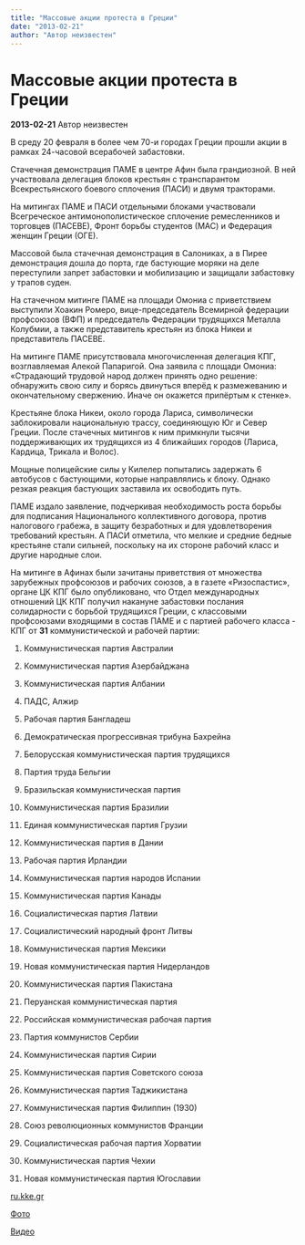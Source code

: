 ```yaml
---
title: "Массовые акции протеста в Греции"
date: "2013-02-21"
author: "Автор неизвестен"
---
```


# Массовые акции протеста в Греции

**2013-02-21** Автор неизвестен

В среду 20 февраля в более чем 70-и городах Греции прошли акции в рамках 24-часовой всерабочей забастовки.

Стачечная демонстрация ПАМЕ в центре Афин была грандиозной. В ней участвовала делегация блоков крестьян с транспарантом Всекрестьянского боевого сплочения (ПАСИ) и двумя тракторами.

На митингах ПАМЕ и ПАСИ отдельными блоками участвовали Всегреческое антимонополистическое сплочение ремесленников и торговцев (ПАСЕВЕ), Фронт борьбы студентов (МАС) и Федерация женщин Греции (ОГЕ).

Массовой была стачечная демонстрация в Салониках, а в Пирее демонстрация дошла до порта, где бастующие моряки на деле переступили запрет забастовки и мобилизацию и защищали забастовку у трапов суден.

На стачечном митинге ПАМЕ на площади Омониа с приветствием выступили Хоакин Ромеро, вице-председатель Всемирной федерации профсоюзов (ВФП) и председатель Федерации трудящихся Металла Колубмии, а также представитель крестьян из блока Никеи и представитель ПАСЕВЕ.

На митинге ПАМЕ присутствовала многочисленная делегация КПГ, возглавляемая Алекой Папаригой. Она заявила с площади Омониа: «Страдающий трудовой народ должен принять одно решение: обнаружить свою силу и борясь двинуться вперёд к размежеванию и окончательному свержению. Иначе он окажется припёртым к стенке».

Крестьяне блока Никеи, около города Лариса, символически заблокировали национальную трассу, соединяющую Юг и Север Греции. После стачечных митингов к ним примкнули тысячи поддерживающих их трудящихся из 4 ближайших городов (Лариса, Кардица, Трикала и Волос).

Мощные полицейские силы у Килелер попытались задержать 6 автобусов с бастующими, которые направлялись к блоку. Однако резкая реакция бастующих заставила их освободить путь.

ПАМЕ издало заявление, подчеркивая необходимость роста борьбы для подписания Национального коллективного договора, против налогового грабежа, в защиту безработных и для удовлетворения требований крестьян. А ПАСИ отметила, что мелкие и средние бедные крестьяне стали сильней, поскольку на их стороне рабочий класс и другие народные слои.

На митинге в Афинах были зачитаны приветствия от множества зарубежных профсоюзов и рабочих союзов, а в газете «Ризоспастис», органе ЦК КПГ было опубликовано, что Отдел международных отношений ЦК КПГ получил накануне забастовки послания солидарности с борьбой трудящихся Греции, с классовыми профсоюзами входящими в состав ПАМЕ и с партией рабочего класса - КПГ от **31** коммунистической и рабочей партии:

1. Коммунистическая партия Австралии

1. Коммунистическая партия Азербайджана

1. Коммунистическая партия Албании

1. ПАДС, Алжир

1. Рабочая партия Бангладеш

1. Демократическая прогрессивная трибуна Бахрейна

1. Белорусская коммунистическая партия трудящихся

1. Партия труда Бельгии

1. Бразильская коммунистическая партия

1. Коммунистическая партия Бразилии

1. Единая коммунистическая партия Грузии

1. Коммунистическая партия в Дании

1. Рабочая партия Ирландии

1. Коммунистическая партия народов Испании

1. Коммунистическая партия Канады

1. Социалистическая партия Латвии

1. Социалистический народный фронт Литвы

1. Коммунистическая партия Мексики

1. Новая коммунистическая партия Нидерландов

1. Коммунистическая партия Пакистана

1. Перуанская коммунистическая партия

1. Российская коммунистическая рабочая партия

1. Партия коммунистов Сербии

1. Коммунистическая партия Сирии

1. Коммунистическая партия Советского союза

1. Коммунистическая партия Таджикистана

1. Коммунистическая партия Филиппин (1930)

1. Союз революционных коммунистов Франции

1. Социалистическая рабочая партия Хорватии

1. Коммунистическая партия Чехии

1. Новая коммунистическая партия Югославии

[ru.kke.gr](http://ru.kke.gr/news/news2013/2013-02-21-strike)

[Фото](https://picasaweb.google.com/112682536655280922208/GENERALSTRIKE200213MagnificentStrikeDemonstrationOfPAME?feat=flashalbum)

[Видео ](https://propaganda-journal.net/-%20http://www.youtube.com/watch?v=aODTETwdWnQ&feature=youtu.be%20%20the%20video%20upload%20from%20guardian.co.uk%20https://picasaweb.google.com/112682536655280922208/GENERALSTRIKE200213MagnificentStrikeDemonstrationOfPAME#5847345096051020690)
